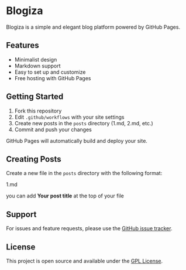 # Blogiza

Blogiza is a simple and elegant blog platform powered by GitHub Pages.

## Features

- Minimalist design
- Markdown support
- Easy to set up and customize
- Free hosting with GitHub Pages

## Getting Started

1. Fork this repository
2. Edit `.github/workflows` with your site settings
3. Create new posts in the `posts` directory (1.md, 2.md, etc.)
4. Commit and push your changes

GitHub Pages will automatically build and deploy your site.

## Creating Posts

Create a new file in the `posts` directory with the following format:


1.md


you can add **Your post title** at the top of your file

## Support

For issues and feature requests, please use the [GitHub issue tracker](https://github.com/daradege/blogiza/issues).

## License

This project is open source and available under the [GPL License](LICENSE).
